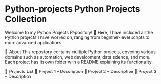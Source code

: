 # Python-projects Python Projects Collection
Welcome to my Python Projects Repository! 🚀 Here, I have included all the Python projects I have worked on, ranging from beginner-level scripts to more advanced applications.

📌 About
This repository contains multiple Python projects, covering various domains such as automation, web development, data science, and more. Each project has its own folder with a README explaining its functionality.

📂 Projects List
🔹 Project 1 – Description
🔹 Project 2 – Description
🔹 Project 3 – Description

